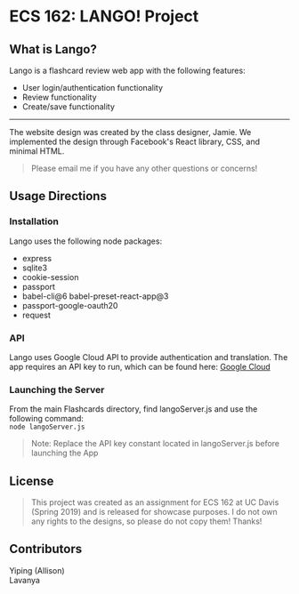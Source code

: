 # ECS 162: LANGO! Project #

## What is Lango? ##
Lango is a flashcard review web app with the following features:
* User login/authentication functionality
* Review functionality
* Create/save functionality
- - - -
The website design was created by the class designer, Jamie. We implemented the design through Facebook's
React library, CSS, and minimal HTML.
> Please email me if you have any other questions or concerns!

## Usage Directions ##
### Installation ###
Lango uses the following node packages:
* express
* sqlite3
* cookie-session
* passport
* babel-cli@6 babel-preset-react-app@3
* passport-google-oauth20
* request 

### API ### 
Lango uses Google Cloud API to provide authentication and translation. The app requires an API key to run, which can be found here: [Google Cloud](https://cloud.google.com/ "Google Cloud Link")

### Launching the Server ###
From the main Flashcards directory, find langoServer.js and use the following command: \
`node langoServer.js`
> Note: Replace the API key constant located in langoServer.js before launching the App 

## License ##
> This project was created as an assignment for ECS 162 at UC Davis (Spring 2019) and is released for showcase purposes.
> I do not own any rights to the designs, so please do not copy them! Thanks!

## Contributors ##
Yiping (Allison) \
Lavanya


